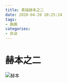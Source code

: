 ```yaml
---
title: 素描赫本之二
date: 2020-04-20 10:25:24
tags:
- 画画
categories:
- 杂谈
---
```

# 赫本之二
![赫本](https://s1.ax1x.com/2020/04/20/JMzpcT.md.jpg)